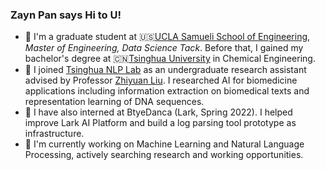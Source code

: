 ### Zayn Pan says Hi to U!

<!--
**Panzy-18/Panzy-18** is a ✨ _special_ ✨ repository because its `README.md` (this file) appears on your GitHub profile.

Here are some ideas to get you started:

- 🔭 I’m currently working on ...
- 🌱 I’m currently learning ...
- 👯 I’m looking to collaborate on ...
- 🤔 I’m looking for help with ...
- 💬 Ask me about ...
- 📫 How to reach me: ...
- 😄 Pronouns: ...
- ⚡ Fun fact: ...
-->

- 🌱 I'm a graduate student at 🇺🇸[UCLA Samueli School of Engineering](https://samueli.ucla.edu/), _Master of Engineering, Data Science Tack_. Before that, I gained my bachelor's degree at 🇨🇳[Tsinghua University](https://www.tsinghua.edu.cn/) in Chemical Engineering.
- 🧐 I joined [Tsinghua NLP Lab](https://nlp.csai.tsinghua.edu.cn/) as an undergraduate research assistant advised by Professor [Zhiyuan Liu](https://nlp.csai.tsinghua.edu.cn/~lzy/). I researched AI for biomedicine applications including information extraction on biomedical texts and representation learning of DNA sequences.
- 💼 I have also interned at BtyeDanca (Lark, Spring 2022). I helped improve Lark AI Platform and build a log parsing tool prototype as infrastructure.
- 🔭 I'm currently working on Machine Learning and Natural Language Processing, actively searching research and working opportunities. 
